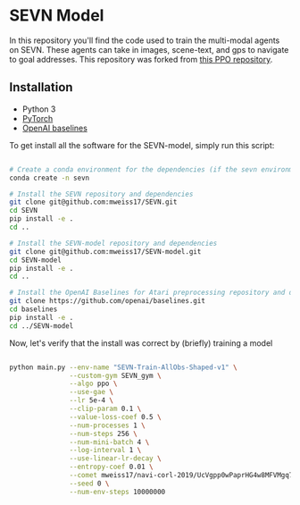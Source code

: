 # SEVN Model

In this repository you'll find the code used to train the multi-modal agents on SEVN. 
These agents can take in images, scene-text, and gps to navigate to goal addresses.
This repository was forked from [this PPO repository](https://github.com/ikostrikov/pytorch-a2c-ppo-acktr-gail).

## Installation

* Python 3
* [PyTorch](http://pytorch.org/)
* [OpenAI baselines](https://github.com/openai/baselines)

To get install all the software for the SEVN-model, simply run this script:

```bash

# Create a conda environment for the dependencies (if the sevn environment already exists, don't recreate it)
conda create -n sevn

# Install the SEVN repository and dependencies 
git clone git@github.com:mweiss17/SEVN.git
cd SEVN
pip install -e .
cd ..

# Install the SEVN-model repository and dependencies
git clone git@github.com:mweiss17/SEVN-model.git
cd SEVN-model
pip install -e .
cd ..

# Install the OpenAI Baselines for Atari preprocessing repository and depenencies
git clone https://github.com/openai/baselines.git
cd baselines
pip install -e .
cd ../SEVN-model
```

Now, let's verify that the install was correct by (briefly) training a model
```bash

python main.py --env-name "SEVN-Train-AllObs-Shaped-v1" \
               --custom-gym SEVN_gym \
               --algo ppo \
               --use-gae \
               --lr 5e-4 \
               --clip-param 0.1 \
               --value-loss-coef 0.5 \
               --num-processes 1 \
               --num-steps 256 \
               --num-mini-batch 4 \
               --log-interval 1 \
               --use-linear-lr-decay \
               --entropy-coef 0.01 \
               --comet mweiss17/navi-corl-2019/UcVgpp0wPaprHG4w8MFVMgq7j \
               --seed 0 \
               --num-env-steps 10000000
```



